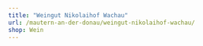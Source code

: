 ```yaml
---
title: "Weingut Nikolaihof Wachau"
url: /mautern-an-der-donau/weingut-nikolaihof-wachau/
shop: Wein
---
```

